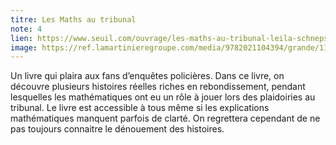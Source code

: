 ```yaml
---
titre: Les Maths au tribunal
note: 4
lien: https://www.seuil.com/ouvrage/les-maths-au-tribunal-leila-schneps/9782021104394
image: https://ref.lamartinieregroupe.com/media/9782021104394/grande/110439_couverture_Hres_0.jpg
---
```

Un livre qui plaira aux fans d’enquêtes policières. Dans ce livre, on découvre plusieurs histoires réelles riches en rebondissement, pendant lesquelles les mathématiques ont eu un rôle à jouer lors des plaidoiries au tribunal. Le livre est accessible à tous même si les explications mathématiques manquent parfois de clarté. On regrettera cependant de ne pas toujours connaitre le dénouement des histoires.